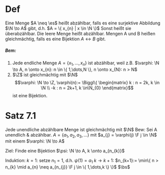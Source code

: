 # Def
Eine Menge $A \neq \es$ heißt abzählbar, falls es eine surjektive Abbildung $\N \to A$ gibt, d.h. $A = \{ x_{n} | x \in \N \}$
Sonst heißt sie überabzählbar.
Die leere Menge heißt abzählbar.
Mengen A und B heißen gleichmächtig, falls es eine Bijektion $A \leftrightarrow B$  gibt.

##### Bem:
1) Jede endliche Menge $A = \{ x_{1},\dots, x_{n} \}$ ist abzählbar, weil
z.B. $\varphi: \N \to A, n \onto x_{n}: n \in \{ 1,\dots,N \}, n \onto x_{N}: n > N$
2) $\Z$ ist gleichmächtig mit $\N$
$$\varphi: \N \to \Z, \varphi(n):= \Biggl\{ \begin{matrix}
k : n = 2k, k \in \N \\
-k : n = 2k+1, k \in\N_{0}
\end{matrix}$$
ist eine Bijektion.

# Satz 7.1
Jede unendliche abzählbare Menge ist gleichmächtig mit $\N$ 
Bew:
Sei A unendlich & abzählbar.
$A = \{ a_{1},a_{2},a_{3},\dots \}$ mit $a_{j} = \varphi(j) \F j \in \N$
mit einem $\varphi: \N \to A$

Ziel: Finde eine Bijektion $\psi: \N \to A, k \onto a_{n_{k}}$

Induktion:
$k = 1$:
setze $n_{1} = 1$, d.h. $\psi(1) = a_{1}$
$k \to k+1$:
$n_{k+1}:= \min\{ n > n_{k} \mid a_{n} \neq a_{n_{j}} \F j \in \{ 1,\dots,k \} \}$
$\bs$

